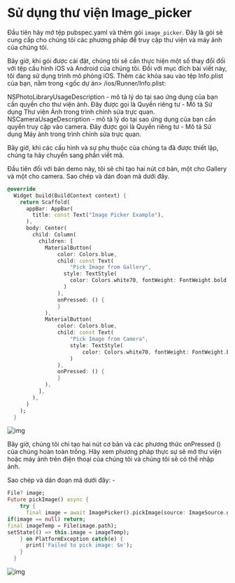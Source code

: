 # Sử dụng thư viện Image_picker


Đầu tiên hãy mở tệp pubspec.yaml và thêm gói `image_picker`. Đây là gói sẽ cung cấp cho chúng tôi các phương pháp để truy cập thư viện và máy ảnh của chúng tôi.

Bây giờ, khi gói được cài đặt, chúng tôi sẽ cần thực hiện một số thay đổi đối với tệp cấu hình iOS và Android của chúng tôi. Đối với mục đích bài viết này, tôi đang sử dụng trình mô phỏng iOS.
Thêm các khóa sau vào tệp Info.plist của bạn, nằm trong <gốc dự án> /ios/Runner/Info.plist:

NSPhotoLibraryUsageDescription - mô tả lý do tại sao ứng dụng của bạn cần quyền cho thư viện ảnh. Đây được gọi là Quyền riêng tư - Mô tả Sử dụng Thư viện Ảnh trong trình chỉnh sửa trực quan.
NSCameraUsageDescription - mô tả lý do tại sao ứng dụng của bạn cần quyền truy cập vào camera. Đây được gọi là Quyền riêng tư - Mô tả Sử dụng Máy ảnh trong trình chỉnh sửa trực quan.

Bây giờ, khi các cấu hình và sự phụ thuộc của chúng ta đã được thiết lập, chúng ta hãy chuyển sang phần viết mã.

Đầu tiên đối với bản demo này, tôi sẽ chỉ tạo hai nút cơ bản, một cho Gallery và một cho camera. Sao chép và dán đoạn mã dưới đây.

```dart
@override
  Widget build(BuildContext context) {
    return Scaffold(
      appBar: AppBar(
        title: const Text("Image Picker Example"),
      ),
      body: Center(
        child: Column(
          children: [
            MaterialButton(
                color: Colors.blue,
                child: const Text(
                    "Pick Image from Gallery",
                  style: TextStyle(
                    color: Colors.white70, fontWeight: FontWeight.bold
                  )
                ),
                onPressed: () {
                }
            ),
            MaterialButton(
                color: Colors.blue,
                child: const Text(
                    "Pick Image from Camera",
                    style: TextStyle(
                        color: Colors.white70, fontWeight: FontWeight.bold
                    )
                ),
                onPressed: () {
                }
            ),
          ],
        ),
      )
    );
  }
```

![img](https://miro.medium.com/max/730/1*46AeB9qVKzU_AMKRTjHoqA.png)

Bây giờ, chúng tôi chỉ tạo hai nút cơ bản và các phương thức onPressed () của chúng hoàn toàn trống. Hãy xem phương pháp thực sự sẽ mở thư viện hoặc máy ảnh trên điện thoại của chúng tôi và chúng tôi sẽ có thể nhập ảnh.

Sao chép và dán đoạn mã dưới đây: -

```dart
File? image;
Future pickImage() async {
    try {
      final image = await ImagePicker().pickImage(source: ImageSource.gallery);
if(image == null) return;
final imageTemp = File(image.path);
setState(() => this.image = imageTemp);
    } on PlatformException catch(e) {
      print('Failed to pick image: $e');
    }
  }
```

![img](https://miro.medium.com/max/730/1*klxXDRx63x4h9hmAt-aUiQ.gif)

